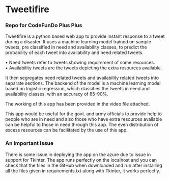 # Tweetifire

### Repo for CodeFunDo Plus Plus
 
Tweetifire is a python based web app to provide instant response to a tweet during a disaster. It uses a machine learning model trained on sample tweets, pre classified in need and availability classes, to predict the probability of each tweet into availability and need related tweets.

• Need tweets refer to tweets showing requirement of some resources.<br>
• Availability tweets are the tweets depicting the extra resources available.

It then segregates need related tweets and availability related tweets into separate sections.
The backend of the model is a machine learning model based on logistic regression, which classifies the tweets in need and availability classes, with an accuracy of 85-90%.

The working of this app has been provided in the video file attached.

 This app would be useful for the govt. and army officials to provide help to people who are in need and also those who have extra resources available can be helpful to those in need through this app. The even distribution of excess resources can be facilitated by the use of this app.
 
### An important issue

There is some issue in deploying the app on the azure due to issue in support for Tkinter. The app runs perfectly on the localhost and you can check that the files in the GitHub when downloaded and run after installing all the files given in requirements.txt along with Tkinter, it works perfectly.


